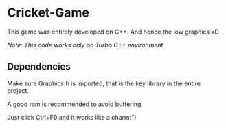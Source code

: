 # Cricket-Game
This game was entirely developed on C++. And hence the low graphics xD

*Note: This code works only on Turbo C++ environment*
## Dependencies
Make sure Graphics.h is imported, that is the key library in the entire project.

A good ram is recommended to avoid buffering

Just click Ctrl+F9 and it works like a charm:")
